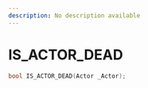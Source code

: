 ```yaml
---
description: No description available 
---
```


# IS_ACTOR_DEAD

```cpp
bool IS_ACTOR_DEAD(Actor _Actor);
```